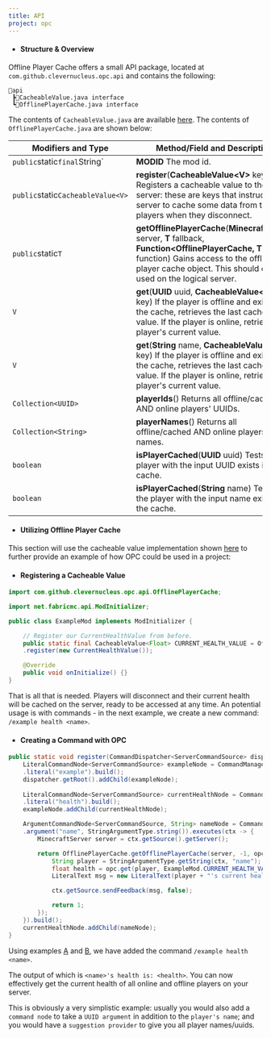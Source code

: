 ```yaml
---
title: API
project: opc
---
```


- #### Structure & Overview

Offline Player Cache offers a small API package, located at `com.github.clevernucleus.opc.api` and contains the following:

```
📂api
 ┣📄CacheableValue.java interface
 ┗📄OfflinePlayerCache.java interface
```
The contents of `CacheableValue.java` are available [here](../opc/cacheablevalue.md/#structure). The contents of `OfflinePlayerCache.java` are shown below:

| Modifiers and Type | Method/Field and Description |
| ------------------ | ---------------------------- |
| `public`static`final`String` | **MODID** The mod id. |
| `public`static`CacheableValue<V>` | **register**(**CacheableValue&lt;V&gt;** key)  Registers a cacheable value to the server: these are keys that instruct the server to cache some data from the players when they disconnect. |
| `public`static`T` | **getOfflinePlayerCache**(**MinecraftServer** server, **T** fallback, **Function&lt;OfflinePlayerCache, T&gt;** function)  Gains access to the offline player cache object. This should only be used on the logical server. |
| `V` | **get**(**UUID** uuid, **CacheableValue&lt;V&gt;** key)  If the player is offline and exists in the cache, retrieves the last cached value. If the player is online, retrieves the player's current value. |
| `V` | **get**(**String** name, **CacheableValue&lt;V&gt;** key)  If the player is offline and exists in the cache, retrieves the last cached value. If the player is online, retrieves the player's current value. |
| `Collection<UUID>` | **playerIds**()  Returns all offline/cached AND online players' UUIDs. |
| `Collection<String>` | **playerNames**()  Returns all offline/cached AND online players' names. |
| `boolean` | **isPlayerCached**(**UUID** uuid)  Tests if the player with the input UUID exists in the cache. |
| `boolean` | **isPlayerCached**(**String** name)  Tests if the player with the input name exists in the cache. |

- #### Utilizing Offline Player Cache

This section will use the cacheable value implementation shown [here](../opc/cacheablevalue.md/#implementation-example) to further provide an example of how OPC could be used in a project:

- #### Registering a Cacheable Value

```java
import com.github.clevernucleus.opc.api.OfflinePlayerCache;

import net.fabricmc.api.ModInitializer;

public class ExampleMod implements ModInitializer {

    // Register our CurrentHealthValue from before.
    public static final CacheableValue<Float> CURRENT_HEALTH_VALUE = OfflinePlayerCache
    .register(new CurrentHealthValue());

    @Override
    public void onInitialize() {}
}
```

That is all that is needed. Players will disconnect and their current health will be cached on the server, ready to be accessed at any time. An potential usage is with commands - in the next example, we create a new command: `/example health <name>`.

- #### Creating a Command with OPC

```java
public static void register(CommandDispatcher<ServerCommandSource> dispatcher) {
    LiteralCommandNode<ServerCommandSource> exampleNode = CommandManager
    .literal("example").build();
    dispatcher.getRoot().addChild(exampleNode);
    
    LiteralCommandNode<ServerCommandSource> currentHealthNode = CommandManager
    .literal("health").build();
    exampleNode.addChild(currentHealthNode);

    ArgumentCommandNode<ServerCommandSource, String> nameNode = CommandManager
    .argument("name", StringArgumentType.string()).executes(ctx -> {
        MinecraftServer server = ctx.getSource().getServer();

        return OfflinePlayerCache.getOfflinePlayerCache(server, -1, opc -> {
            String player = StringArgumentType.getString(ctx, "name");
            float health = opc.get(player, ExampleMod.CURRENT_HEALTH_VALUE);
            LiteralText msg = new LiteralText(player + "'s current health is: " + health);

            ctx.getSource.sendFeedback(msg, false);

            return 1;
        });
    }).build();
    currentHealthNode.addChild(nameNode);
}
```
Using examples [A](../opc/api.md/#registering-a-cacheable-value) and [B](../opc/api.md/#creating-a-command-with-opc), we have added the command `/example health <name>`. 

The output of which is `<name>'s health is: <health>`. You can now effectively get the current health of all online and offline players on your server. 

This is obviously a very simplistic example: usually you would also add a `command node` to take a `UUID argument` in addition to the `player's name`; and you would have a `suggestion provider` to give you all player names/uuids. 